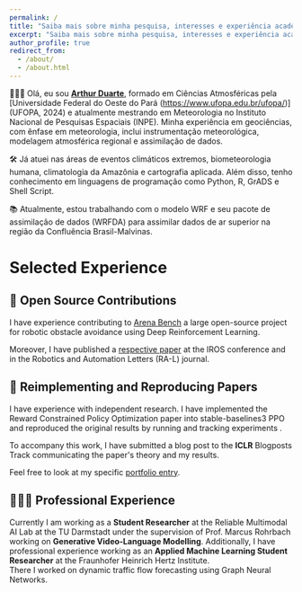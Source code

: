```yaml
---
permalink: /
title: "Saiba mais sobre minha pesquisa, interesses e experiência acadêmica"
excerpt: "Saiba mais sobre minha pesquisa, interesses e experiência acadêmica"
author_profile: true
redirect_from: 
  - /about/
  - /about.html
---
```


👨🏻‍💻 Olá, eu sou [**Arthur Duarte**](http://lattes.cnpq.br/1585235493457342), formado em Ciências Atmosféricas pela [Universidade Federal do Oeste do Pará (https://www.ufopa.edu.br/ufopa/)] (UFOPA, 2024) e atualmente mestrando em Meteorologia no Instituto Nacional de Pesquisas Espaciais (INPE). Minha experiência em geociências, com ênfase em meteorologia, inclui instrumentação meteorológica, modelagem atmosférica regional e assimilação de dados. 

🛠️ Já atuei nas áreas de eventos climáticos extremos, biometeorologia humana, climatologia da Amazônia e cartografia aplicada. Além disso, tenho conhecimento em linguagens de programação como Python, R, GrADS e Shell Script. 

📚 Atualmente, estou trabalhando com o modelo WRF e seu pacote de assimilação de dados (WRFDA) para assimilar dados de ar superior na região da Confluência Brasil-Malvinas.

# Selected Experience

## 🤖 Open Source Contributions
I have experience contributing to [Arena Bench](https://github.com/Arena-Rosnav) a large open-source project for robotic obstacle avoidance using Deep Reinforcement Learning.

Moreover, I have published a [respective paper](https://sudo-boris.github.io/publication/2022-Arena-Bench) at the IROS conference and in the Robotics and Automation Letters (RA-L) journal.

## 📜 Reimplementing and Reproducing Papers
I have experience with independent research. I have implemented the Reward Constrained Policy Optimization paper into stable-baselines3 PPO and reproduced the original results by running and tracking experiments
.

To accompany this work, I have submitted a blog post to the **ICLR** Blogposts Track communicating the paper's theory and my results.

Feel free to look at my specific [portfolio entry](https://sudo-boris.github.io/portfolio/RCPPO/).

## 👨🏻‍🔬 Professional Experience
Currently I am working as a **Student Researcher** at the Reliable Multimodal AI Lab at the TU Darmstadt under the supervision of Prof. Marcus Rohrbach working on **Generative Video-Language Modelling**.
Additionally, I have professional experience working as an **Applied Machine Learning Student Researcher** at the Fraunhofer Heinrich Hertz Institute. \
There I worked on dynamic traffic flow forecasting using Graph Neural Networks.


